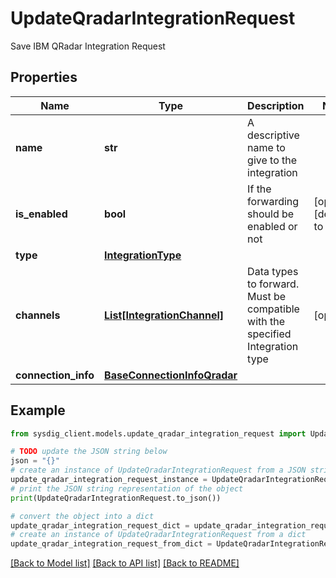 # UpdateQradarIntegrationRequest

Save IBM QRadar Integration Request

## Properties

Name | Type | Description | Notes
------------ | ------------- | ------------- | -------------
**name** | **str** | A descriptive name to give to the integration | 
**is_enabled** | **bool** | If the forwarding should be enabled or not | [optional] [default to True]
**type** | [**IntegrationType**](IntegrationType.md) |  | 
**channels** | [**List[IntegrationChannel]**](IntegrationChannel.md) | Data types to forward. Must be compatible with the specified Integration type | [optional] 
**connection_info** | [**BaseConnectionInfoQradar**](BaseConnectionInfoQradar.md) |  | 

## Example

```python
from sysdig_client.models.update_qradar_integration_request import UpdateQradarIntegrationRequest

# TODO update the JSON string below
json = "{}"
# create an instance of UpdateQradarIntegrationRequest from a JSON string
update_qradar_integration_request_instance = UpdateQradarIntegrationRequest.from_json(json)
# print the JSON string representation of the object
print(UpdateQradarIntegrationRequest.to_json())

# convert the object into a dict
update_qradar_integration_request_dict = update_qradar_integration_request_instance.to_dict()
# create an instance of UpdateQradarIntegrationRequest from a dict
update_qradar_integration_request_from_dict = UpdateQradarIntegrationRequest.from_dict(update_qradar_integration_request_dict)
```
[[Back to Model list]](../README.md#documentation-for-models) [[Back to API list]](../README.md#documentation-for-api-endpoints) [[Back to README]](../README.md)


